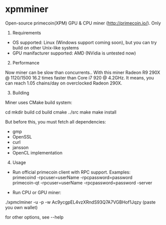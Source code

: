 xpmminer
========

Open-source primecoin(XPM) GPU & CPU miner (http://primecoin.io/). Only 

1. Requirements

- OS supported: Linux (Windows support coming soon), but you can try build on other Unix-like systems
- GPU manifacturer supported: AMD (NVidia is untested now)

2. Performance

Now miner can be slow than concurrents.. With this miner Radeon R9 290X @ 1120/1500 16.2 times faster than Core i7 920 @ 4.2GHz. It means, you can reach 1.05 chains/day on overclocked Radeon 290X.

3. Building

Miner uses CMake build system:

cd <project root directory>
mkdir build
cd build
cmake ../src
make
make install

But before this, you must fetch all dependencies:
 - gmp
 - OpenSSL
 - curl
 - jansson
 - OpenCL implementation

4. Usage

- Run official primecoin client with RPC support. Examples:<BR>
  primecoind -rpcuser=userName -rpcpassword=password<BR>
  primecoin-qt -rpcuser=userName -rpcpassword=password -server<BR>
  
- Run CPU or GPU miner:

./xpmclminer -u <userName> -p <password> -w Ac9ycgpEL4vzXRndS93Q7A7VGBHof1Jqzy (paste you own wallet)

for other options, see --help
